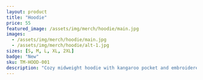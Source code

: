 ```yaml
---
layout: product
title: "Hoodie"
price: 55
featured_image: /assets/img/merch/hoodie/main.jpg
images:
  - /assets/img/merch/hoodie/main.jpg
  - /assets/img/merch/hoodie/alt-1.jpg
sizes: [S, M, L, XL, 2XL]
badge: "New"
sku: TM-HOOD-001
description: "Cozy midweight hoodie with kangaroo pocket and embroidered logo."
---
```

